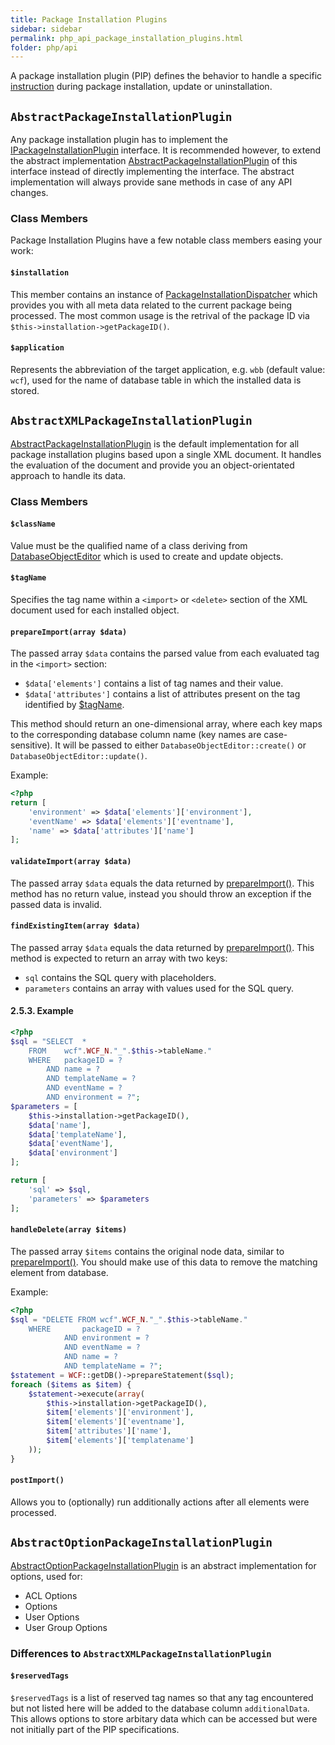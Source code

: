 ```yaml
---
title: Package Installation Plugins
sidebar: sidebar
permalink: php_api_package_installation_plugins.html
folder: php/api
---
```


A package installation plugin (PIP) defines the behavior to handle a specific [instruction](package_package-xml.html#instruction) during package installation, update or uninstallation.

## `AbstractPackageInstallationPlugin`

Any package installation plugin has to implement the [IPackageInstallationPlugin](https://github.com/WoltLab/WCF/blob/master/wcfsetup/install/files/lib/system/package/plugin/IPackageInstallationPlugin.class.php) interface.
It is recommended however, to extend the abstract implementation [AbstractPackageInstallationPlugin](https://github.com/WoltLab/WCF/blob/master/wcfsetup/install/files/lib/system/package/plugin/AbstractPackageInstallationPlugin.class.php) of this interface instead of directly implementing the interface.
The abstract implementation will always provide sane methods in case of any API changes.

### Class Members

Package Installation Plugins have a few notable class members easing your work:

#### `$installation`

This member contains an instance of [PackageInstallationDispatcher](https://github.com/WoltLab/WCF/blob/master/wcfsetup/install/files/lib/system/package/PackageInstallationDispatcher.class.php) which provides you with all meta data related to the current package being processed.
The most common usage is the retrival of the package ID via `$this->installation->getPackageID()`.

#### `$application`

Represents the abbreviation of the target application, e.g. `wbb` (default value: `wcf`), used for the name of database table in which the installed data is stored.


## `AbstractXMLPackageInstallationPlugin`

[AbstractPackageInstallationPlugin](https://github.com/WoltLab/WCF/blob/master/wcfsetup/install/files/lib/system/package/plugin/AbstractPackageInstallationPlugin.class.php) is the default implementation for all package installation plugins based upon a single XML document.
It handles the evaluation of the document and provide you an object-orientated approach to handle its data.

### Class Members

#### `$className`

Value must be the qualified name of a class deriving from [DatabaseObjectEditor](https://github.com/WoltLab/WCF/blob/master/wcfsetup/install/files/lib/data/DatabaseObjectEditor.class.php) which is used to create and update objects.

#### `$tagName`

Specifies the tag name within a `<import>` or `<delete>` section of the XML document used for each installed object.

#### `prepareImport(array $data)`

The passed array `$data` contains the parsed value from each evaluated tag in the `<import>` section:

- `$data['elements']` contains a list of tag names and their value.
- `$data['attributes']` contains a list of attributes present on the tag identified by [$tagName](#tagname).

This method should return an one-dimensional array, where each key maps to the corresponding database column name (key names are case-sensitive).
It will be passed to either `DatabaseObjectEditor::create()` or `DatabaseObjectEditor::update()`.

Example:

```php
<?php
return [
	'environment' => $data['elements']['environment'],
	'eventName' => $data['elements']['eventname'],
	'name' => $data['attributes']['name']
];
```

#### `validateImport(array $data)`

The passed array `$data` equals the data returned by [prepareImport()](#prepareimportarray-data).
This method has no return value, instead you should throw an exception if the passed data is invalid.


#### `findExistingItem(array $data)`

The passed array `$data` equals the data returned by [prepareImport()](#prepareimportarray-data).
This method is expected to return an array with two keys:

- `sql` contains the SQL query with placeholders.
- `parameters` contains an array with values used for the SQL query.

#### 2.5.3. Example

```php
<?php
$sql = "SELECT	*
	FROM	wcf".WCF_N."_".$this->tableName."
	WHERE	packageID = ?
		AND name = ?
		AND templateName = ?
		AND eventName = ?
		AND environment = ?";
$parameters = [
	$this->installation->getPackageID(),
	$data['name'],
	$data['templateName'],
	$data['eventName'],
	$data['environment']
];

return [
	'sql' => $sql,
	'parameters' => $parameters
];
```

#### `handleDelete(array $items)`

The passed array `$items` contains the original node data, similar to [prepareImport()](#prepareimportarray-data).
You should make use of this data to remove the matching element from database.

Example:
```php
<?php
$sql = "DELETE FROM	wcf".WCF_N."_".$this->tableName."
	WHERE		packageID = ?
			AND environment = ?
			AND eventName = ?
			AND name = ?
			AND templateName = ?";
$statement = WCF::getDB()->prepareStatement($sql);
foreach ($items as $item) {
	$statement->execute(array(
		$this->installation->getPackageID(),
		$item['elements']['environment'],
		$item['elements']['eventname'],
		$item['attributes']['name'],
		$item['elements']['templatename']
	));
}
```

#### `postImport()`

Allows you to (optionally) run additionally actions after all elements were processed.


## `AbstractOptionPackageInstallationPlugin`

[AbstractOptionPackageInstallationPlugin](https://github.com/WoltLab/WCF/blob/master/wcfsetup/install/files/lib/system/package/plugin/AbstractOptionPackageInstallationPlugin.class.php) is an abstract implementation for options, used for:

- ACL Options
- Options
- User Options
- User Group Options

### Differences to `AbstractXMLPackageInstallationPlugin`

#### `$reservedTags`

`$reservedTags` is a list of reserved tag names so that any tag encountered but not listed here will be added to the database column `additionalData`.
This allows options to store arbitary data which can be accessed but were not initially part of the PIP specifications.
